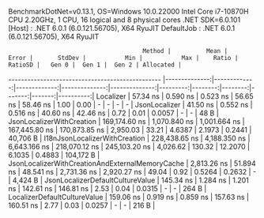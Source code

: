 
BenchmarkDotNet=v0.13.1, OS=Windows 10.0.22000
Intel Core i7-10870H CPU 2.20GHz, 1 CPU, 16 logical and 8 physical cores
.NET SDK=6.0.101
  [Host]     : .NET 6.0.1 (6.0.121.56705), X64 RyuJIT
  DefaultJob : .NET 6.0.1 (6.0.121.56705), X64 RyuJIT


                                          Method |          Mean |        Error |       StdDev |           Min |           Max |    Ratio | RatioSD |   Gen 0 |  Gen 1 |  Gen 2 | Allocated |
------------------------------------------------ |--------------:|-------------:|-------------:|--------------:|--------------:|---------:|--------:|--------:|-------:|-------:|----------:|
                                       Localizer |      57.34 ns |     0.590 ns |     0.523 ns |      56.65 ns |      58.46 ns |     1.00 |    0.00 |       - |      - |      - |         - |
                                   JsonLocalizer |      41.50 ns |     0.552 ns |     0.516 ns |      40.60 ns |      42.46 ns |     0.72 |    0.01 |  0.0057 |      - |      - |      48 B |
                       JsonLocalizerWithCreation | 169,174.60 ns | 1,070.840 ns | 1,001.664 ns | 167,445.80 ns | 170,873.85 ns | 2,950.03 |   33.21 |  4.6387 | 2.1973 | 0.2441 |  40,706 B |
                   I18nJsonLocalizerWithCreation | 228,438.65 ns | 4,188.350 ns | 6,643.166 ns | 218,070.12 ns | 245,103.20 ns | 4,026.62 |  130.32 | 12.2070 | 6.1035 | 0.4883 | 104,172 B |
 JsonLocalizerWithCreationAndExternalMemoryCache |   2,813.26 ns |    51.894 ns |    48.541 ns |   2,731.36 ns |   2,920.27 ns |    49.04 |    0.92 |  0.5264 | 0.2632 |      - |   4,424 B |
                JsonLocalizerDefaultCultureValue |     145.34 ns |     1.284 ns |     1.201 ns |     142.61 ns |     146.81 ns |     2.53 |    0.04 |  0.0315 |      - |      - |     264 B |
                    LocalizerDefaultCultureValue |     159.06 ns |     0.919 ns |     0.859 ns |     157.63 ns |     160.51 ns |     2.77 |    0.03 |  0.0257 |      - |      - |     216 B |
